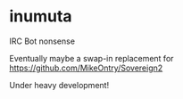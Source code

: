 inumuta
=======

IRC Bot nonsense

Eventually maybe a swap-in replacement for https://github.com/MikeOntry/Sovereign2

Under heavy development!
